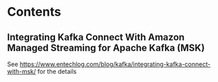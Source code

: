 # Contents

## Integrating Kafka Connect With Amazon Managed Streaming for Apache Kafka (MSK)

See https://www.entechlog.com/blog/kafka/integrating-kafka-connect-with-msk/ for the details
